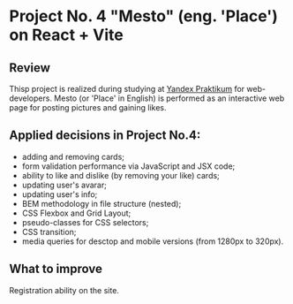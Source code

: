 # Project No. 4 "Mesto" (eng. 'Place') on React + Vite

## Review

Thisp project is realized during studying at [Yandex Praktikum](https://practicum.yandex.ru/) for web-developers.
Mesto (or 'Place' in English) is performed as an interactive web page for posting pictures and gaining likes.

## Applied decisions in Project No.4:

* adding and removing cards;
* form validation performance via JavaScript and JSX code;
* ability to like and dislike (by removing your like) cards;
* updating user's avarar;
* updating user's info;
* BEM methodology in file structure (nested);
* CSS Flexbox and Grid Layout;
* pseudo-classes for CSS selectors;
* CSS transition;
* media queries for desctop and mobile versions (from 1280px to 320px).

## What to improve

Registration ability on the site.